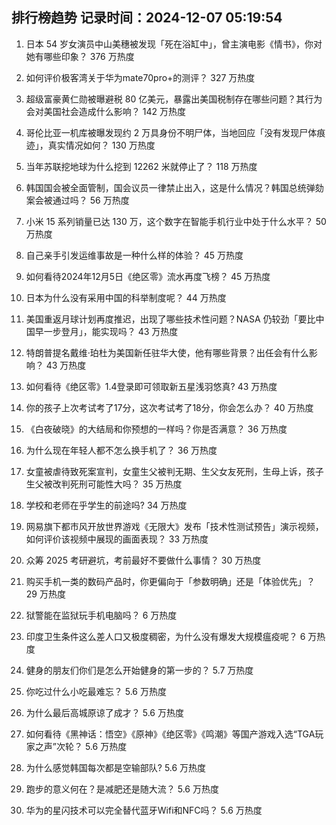 
## 排行榜趋势 记录时间：2024-12-07 05:19:54
  
  1. 日本 54 岁女演员中山美穗被发现「死在浴缸中」，曾主演电影《情书》，你对她有哪些印象？ 376 万热度
    
  2. 如何评价极客湾关于华为mate70pro+的测评？ 327 万热度
    
  3. 超级富豪黄仁勋被曝避税 80 亿美元，暴露出美国税制存在哪些问题？其行为会对美国社会造成什么影响？ 142 万热度
    
  4. 哥伦比亚一机库被曝发现约 2 万具身份不明尸体，当地回应「没有发现尸体痕迹」，真实情况如何？ 130 万热度
    
  5. 当年苏联挖地球为什么挖到 12262 米就停止了？ 118 万热度
    
  6. 韩国国会被全面管制，国会议员一律禁止出入，这是什么情况？韩国总统弹劾案会被通过吗？ 56 万热度
    
  7. 小米 15 系列销量已达 130 万，这个数字在智能手机行业中处于什么水平？ 50 万热度
    
  8. 自己亲手引发运维事故是一种什么样的体验？ 45 万热度
    
  9. 如何看待2024年12月5日《绝区零》流水再度飞榜？ 45 万热度
    
  10. 日本为什么没有采用中国的科举制度呢？ 44 万热度
    
  11. 美国重返月球计划再度推迟，出现了哪些技术性问题？NASA 仍较劲「要比中国早一步登月」，能实现吗？ 43 万热度
    
  12. 特朗普提名戴维·珀杜为美国新任驻华大使，他有哪些背景？出任会有什么影响？ 43 万热度
    
  13. 如何看待《绝区零》1.4登录即可领取新五星浅羽悠真? 43 万热度
    
  14. 你的孩子上次考试考了17分，这次考试考了18分，你会怎么办？ 40 万热度
    
  15. 《白夜破晓》的大结局和你预想的一样吗？你是否满意？ 36 万热度
    
  16. 为什么现在年轻人都不怎么换手机了？ 36 万热度
    
  17. 女童被虐待致死案宣判，女童生父被判无期、生父女友死刑，生母上诉，孩子生父被改判死刑可能性大吗？ 35 万热度
    
  18. 学校和老师在乎学生的前途吗? 34 万热度
    
  19. 网易旗下都市风开放世界游戏《无限大》发布「技术性测试预告」演示视频，如何评价该视频中展现的画面表现？ 33 万热度
    
  20. 众筹 2025 考研避坑，考前最好不要做什么事情？ 30 万热度
    
  21. 购买手机一类的数码产品时，你更偏向于「参数明确」还是「体验优先」？ 29 万热度
    
  22. 狱警能在监狱玩手机电脑吗？ 6 万热度
    
  23. 印度卫生条件这么差人口又极度稠密，为什么没有爆发大规模瘟疫呢？ 6 万热度
    
  24. 健身的朋友们你们是怎么开始健身的第一步的？ 5.7 万热度
    
  25. 你吃过什么小吃最难忘？ 5.6 万热度
    
  26. 为什么最后高城原谅了成才？ 5.6 万热度
    
  27. 如何看待《黑神话：悟空》《原神》《绝区零》《鸣潮》等国产游戏入选“TGA玩家之声”次轮？ 5.6 万热度
    
  28. 为什么感觉韩国每次都是空输部队? 5.6 万热度
    
  29. 跑步的意义何在？是减肥还是随大流？ 5.6 万热度
    
  30. 华为的星闪技术可以完全替代蓝牙Wifi和NFC吗？ 5.6 万热度
    
